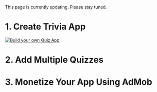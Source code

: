 This page is currently updating. Please stay tuned.

# 1. Create Trivia App

[![Build your own Quiz App](https://img.youtube.com/vi/5py0nFKtoLU/0.jpg)](https://www.youtube.com/watch?v=5py0nFKtoLU)

# 2. Add Multiple Quizzes

# 3. Monetize Your App Using AdMob

